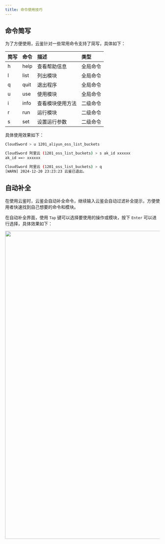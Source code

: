 ```yaml
---
title: 命令使用技巧
---
```


## 命令简写

为了方便使用，云鉴针对一些常用命令支持了简写，具体如下：

| 简写 | 命令 | 描述             | 类型     |
| :--- | :--- | :--------------- | :------- |
| h    | help | 查看帮助信息     | 全局命令 |
| l    | list | 列出模块         | 全局命令 |
| q    | quit | 退出程序         | 全局命令 |
| u    | use  | 使用模块         | 全局命令 |
| i    | info | 查看模块使用方法 | 二级命令 |
| r    | run  | 运行模块         | 二级命令 |
| s    | set  | 设置运行参数     | 二级命令 |

具体使用效果如下：

```bash
CloudSword > u 1201_aliyun_oss_list_buckets

CloudSword 阿里云 (1201_oss_list_buckets) > s ak_id xxxxxx
ak_id ==> xxxxxx

CloudSword 阿里云 (1201_oss_list_buckets) > q
[WARN] 2024-12-20 23:23:23 云鉴已退出。
```


## 自动补全

在使用云鉴时，云鉴会自动补全命令，继续输入云鉴会自动过滤补全提示，方便使用者快速找到自己想要的命令和模块。

在自动补全界面，使用 `Tap` 键可以选择要使用的操作或模块，按下 `Enter` 可以进行选择，具体效果如下：

<div align=center><img width="1000" src="/img/2000000056.gif" div align=center/></div>



<Vssue />

<script>
export default {
    mounted () {
      this.$page.lastUpdated = "2024 年 12 月 21 日"
    }
  }
</script>
